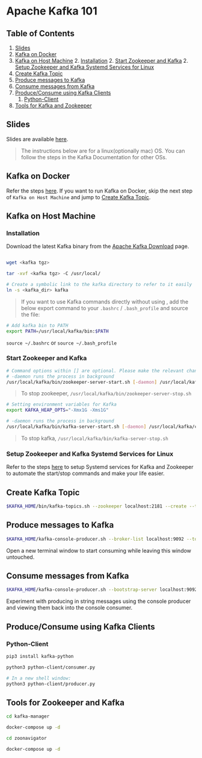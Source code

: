 # Apache Kafka 101

## Table of Contents
1. [Slides](#slides)
2. [Kafka on Docker](#kafka-on-docker)
2. [Kafka on Host Machine](#kafka-on-host-machine)
	2. [Installation](#Installation)
	2. [Start Zookeeper and Kafka](#start-zookeeper-and-kafka)
	2. [Setup Zookeeper and Kafka Systemd Services for Linux](#setup-zookeeper-and-kafka-systemd-services-for-linux)
4. [Create Kafka Topic](#create-kafka-topic)
5. [Produce messages to Kafka](#produce-messages-to-kafka)
6. [Consume messages from Kafka](#consume-messages-from-kafka)
5. [Produce/Consume using Kafka Clients](#produceconsume-using-kafka-clients)
    1. [Python-Client](#python-client)
4. [Tools for Kafka and Zookeeper](#tools-for-kafka-and-zookeeper)

## Slides
Slides are available [here](https://docs.google.com/presentation/d/1oj05PmkEfKmA_gFRikpfQoZabDjeBCW6eO_C1RH3Hh8/edit?usp=sharing).

> The instructions below are for a linux(optionally mac) OS. You can follow the steps in the Kafka Documentation for other OSs.

## Kafka on Docker

Refer the steps [here](https://github.com/krunalvora/kafka-workshop/tree/master/kafka-docker).
If you want to run Kafka on Docker, skip the next step of `Kafka on Host Machine` and jump to [Create Kafka Topic](#create-kafka-topic). 

## Kafka on Host Machine
### Installation
Download the latest Kafka binary from the [Apache Kafka Download](https://kafka.apache.org/downloads) page.

```bash

wget <kafka tgz>

tar -xvf <kafka tgz> -C /usr/local/

# Create a symbolic link to the kafka directory to refer to it easily 
ln -s <kafka_dir> kafka

```

> If you want to use Kafka commands directly without using , add the below export command to your `.bashrc` / `.bash_profile` and source the file:
```bash
# Add kafka bin to PATH
export PATH=/usr/local/kafka/bin:$PATH
```

`source ~/.bashrc`  or `source ~/.bash_profile`


### Start Zookeeper and Kafka

```bash
# Command options within [] are optional. Please make the relevant changes to your command before running them.
# -daemon runs the process in background
/usr/local/kafka/bin/zookeeper-server-start.sh [-daemon] /usr/local/kafka/config/zookeeper.properties
```

> To stop zookeeper, `/usr/local/kafka/bin/zookeeper-server-stop.sh`


```bash
# Setting environment variables for Kafka
export KAFKA_HEAP_OPTS="-Xmx1G -Xms1G"

# -daemon runs the process in background
/usr/local/kafka/bin/kafka-server-start.sh [-daemon] /usr/local/kafka/config/server.properties
```

> To stop kafka, `/usr/local/kafka/bin/kafka-server-stop.sh`


### Setup Zookeeper and Kafka Systemd Services for Linux

Refer to the steps [here](https://github.com/krunalvora/kafka-workshop/tree/master/systemd-services) to setup Systemd services for Kafka and Zookeeper to automate the start/stop commands and make your life easier.

## Create Kafka Topic
```bash
$KAFKA_HOME/bin/kafka-topics.sh --zookeeper localhost:2181 --create --topic topic1 --replication-factor 1 --partitions 2
```

## Produce messages to Kafka
```bash
$KAFKA_HOME/kafka-console-producer.sh --broker-list localhost:9092 --topic topic1
```
Open a new terminal window to start consuming while leaving this window untouched.

## Consume messages from Kafka
```bash
$KAFKA_HOME/kafka-console-producer.sh --bootstrap-server localhost:9092 --topic topic1  [--from-beginning]
```
Experiment with producing in string messages using the console producer and viewing them back into the console consumer.

## Produce/Consume using Kafka Clients

### Python-Client
```bash
pip3 install kafka-python

python3 python-client/consumer.py

# In a new shell window:
python3 python-client/producer.py
```

## Tools for Zookeeper and Kafka
```bash
cd kafka-manager

docker-compose up -d
```

```bash
cd zoonavigator

docker-compose up -d
```
